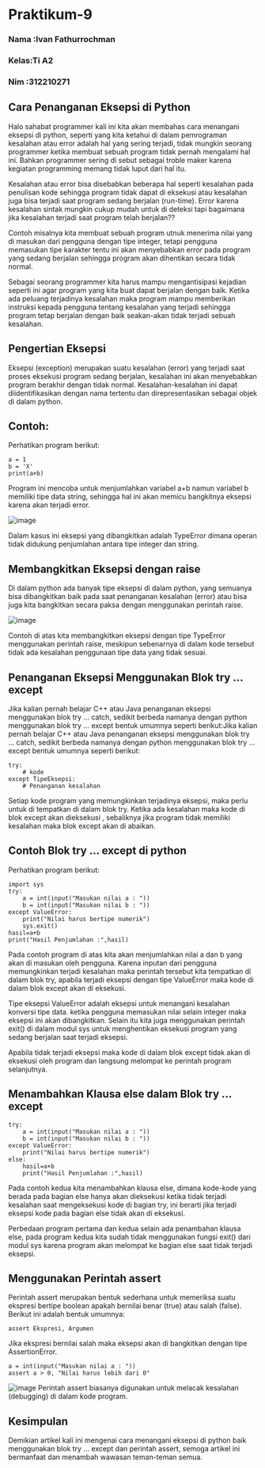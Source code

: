 # Praktikum-9

### Nama :Ivan Fathurrochman
### Kelas:Ti A2
### Nim  :312210271
## Cara Penanganan Eksepsi di Python
Halo sahabat programmer kali ini kita akan membahas cara menangani eksepsi di python, seperti yang kita ketahui di dalam pemrograman kesalahan atau error adalah hal yang sering terjadi, tidak mungkin seorang programmer ketika membuat sebuah program tidak pernah mengalami hal ini. Bahkan programmer sering di sebut sebagai troble maker karena kegiatan programming memang tidak luput dari hal itu.

Kesalahan atau error bisa disebabkan beberapa hal seperti kesalahan pada penulisan kode sehingga program tidak dapat di eksekusi atau kesalahan juga bisa terjadi saat program sedang berjalan (run-time). Error karena kesalahan sintak mungkin cukup mudah untuk di deteksi tapi bagaimana jika kesalahan terjadi saat program telah berjalan??

Contoh misalnya kita membuat sebuah program utnuk menerima nilai yang di masukan dari pengguna dengan tipe integer, tetapi pengguna memasukan tipe karakter tentu ini akan menyebabkan error pada program yang sedang berjalan sehingga program akan dihentikan secara tidak normal.

Sebagai seorang programmer kita harus mampu mengantisipasi kejadian seperti ini agar program yang kita buat dapat berjalan dengan baik. Ketika ada peluang terjadinya kesalahan maka program mampu memberikan instruksi kepada pengguna tentang kesalahan yang terjadi sehingga program tetap berjalan dengan baik seakan-akan tidak terjadi sebuah kesalahan.

## Pengertian Eksepsi

Eksepsi (exception) merupakan suatu kesalahan (error) yang terjadi saat proses eksekusi program sedang berjalan, kesalahan ini akan menyebabkan program berakhir dengan tidak normal. Kesalahan-kesalahan ini dapat diidentifikasikan dengan nama tertentu dan direpresentasikan sebagai objek di dalam python.

## Contoh:
Perhatikan program berikut:
```
a = 1
b = 'X'
print(a+b)
```
Program ini mencoba untuk menjumlahkan variabel a+b namun variabel b memiliki tipe data string, sehingga hal ini akan memicu bangkitnya eksepsi karena akan terjadi error.

![image](https://user-images.githubusercontent.com/115862112/208221424-f04ba87a-5f9f-4fd8-a76a-160d96e62478.png)

Dalam kasus ini eksepsi yang dibangkitkan adalah TypeError dimana operan tidak didukung penjumlahan antara tipe integer dan string.
## Membangkitkan Eksepsi dengan raise
Di dalam python ada banyak tipe eksepsi di dalam python, yang semuanya bisa dibangkitkan baik pada saat penanganan kesalahan (error) atau bisa juga kita bangkitkan secara paksa dengan menggunakan perintah raise.

![image](https://user-images.githubusercontent.com/115862112/208221507-55874b0b-13a1-4445-bf71-8cb483b41d68.png)

Contoh di atas kita membangkitkan eksepsi dengan tipe TypeError menggunakan perintah raise, meskipun sebenarnya di dalam kode tersebut tidak ada kesalahan penggunaan tipe data yang tidak sesuai.
## Penanganan Eksepsi Menggunakan Blok try … except
Jika kalian pernah belajar C++ atau Java penanganan eksepsi menggunakan blok try … catch, sedikit berbeda namanya dengan python menggunakan blok try … except bentuk umumnya seperti berikut:Jika kalian pernah belajar C++ atau Java penanganan eksepsi menggunakan blok try … catch, sedikit berbeda namanya dengan python menggunakan blok try … except bentuk umumnya seperti berikut:
```
try:
    # kode
except TipeEksepsi:
    # Penanganan kesalahan
```
Setiap kode program yang memungkinkan terjadinya eksepsi, maka perlu untuk di tempatkan di dalam blok try. Ketika ada kesalahan maka kode di blok except akan dieksekusi , sebaliknya jika program tidak memiliki kesalahan maka blok except akan di abaikan.
## Contoh Blok try … except di python
Perhatikan program berikut:
```
import sys
try:
    a = int(input("Masukan nilai a : "))
    b = int(input("Masukan nilai b : "))
except ValueError:
    print("Nilai harus bertipe numerik")
    sys.exit()
hasil=a+b
print("Hasil Penjumlahan :",hasil)
```
Pada contoh program di atas kita akan menjumlahkan nilai a dan b yang akan di masukan oleh pengguna. Karena inputan dari pengguna memungkinkan terjadi kesalahan maka perintah tersebut kita tempatkan di dalam blok try, apabila terjadi eksepsi dengan tipe ValueError maka kode di dalam blok except akan di eksekusi.

Tipe eksepsi ValueError adalah eksepsi untuk menangani kesalahan konversi tipe data. ketika pengguna memasukan nilai selain integer maka eksepsi ini akan dibangkitkan. Selain itu kita juga menggunakan perintah exit() di dalam modul sys untuk menghentikan eksekusi program yang sedang berjalan saat terjadi eksepsi.

Apabila tidak terjadi eksepsi maka kode di dalam blok except tidak akan di eksekusi oleh program dan langsung melompat ke perintah program selanjutnya.
## Menambahkan Klausa else dalam Blok try … except
```
try:
    a = int(input("Masukan nilai a : "))
    b = int(input("Masukan nilai b : "))
except ValueError:
    print("Nilai harus bertipe numerik")
else: 
    hasil=a+b
    print("Hasil Penjumlahan :",hasil)
```
Pada contoh kedua kita menambahkan klausa else, dimana kode-kode yang berada pada bagian else hanya akan dieksekusi ketika tidak terjadi kesalahan saat mengeksekusi kode di bagian try, ini berarti jika terjadi eksepsi kode pada bagian else tidak akan di eksekusi.

Perbedaan program pertama dan kedua selain ada penambahan klausa else, pada program kedua kita sudah tidak menggunakan fungsi exit() dari modul sys karena program akan melompat ke bagian else saat tidak terjadi eksepsi.
## Menggunakan Perintah assert
Perintah assert merupakan bentuk sederhana untuk memeriksa suatu ekspresi bertipe boolean apakah bernilai benar (true) atau salah (false). Berikut ini adalah bentuk umumnya:
```
assert Ekspresi, Argumen
```
Jika ekspresi bernilai salah maka eksepsi akan di bangkitkan dengan tipe AssertionError.
```
a = int(input("Masukan nilai a : "))
assert a > 0, "Nilai harus lebih dari 0"
```
![image](https://user-images.githubusercontent.com/115862112/208221720-f77a9c6a-7dca-42ef-b7ea-7ff180f3f1c0.png)
Perintah assert biasanya digunakan untuk melacak kesalahan (debugging) di dalam kode program.
## Kesimpulan
Demikian artikel kali ini mengenai cara menangani eksepsi di python baik menggunakan blok try … except dan perintah assert, semoga artikel ini bermanfaat dan menambah wawasan teman-teman semua.
